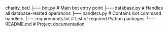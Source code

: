 charity_bot/
├── bot.py           # Main bot entry point
├── database.py      # Handles all database-related operations
├── handlers.py      # Contains bot command handlers
├── requirements.txt # List of required Python packages
└── README.md        # Project documentation

